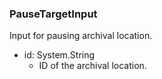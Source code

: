 ### PauseTargetInput
Input for pausing archival location.

- id: System.String
  - ID of the archival location.
